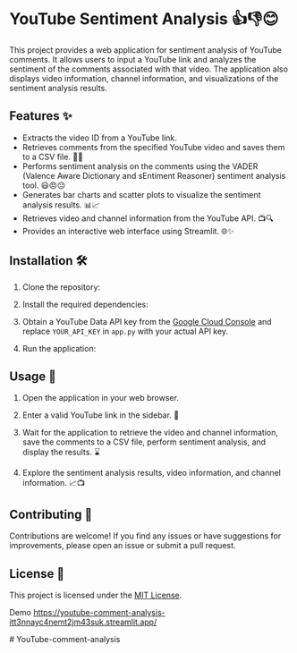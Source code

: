 # YouTube Sentiment Analysis 👍👎😊

This project provides a web application for sentiment analysis of YouTube comments. It allows users to input a YouTube link and analyzes the sentiment of the comments associated with that video. The application also displays video information, channel information, and visualizations of the sentiment analysis results.

## Features ✨

- Extracts the video ID from a YouTube link.
- Retrieves comments from the specified YouTube video and saves them to a CSV file. 💬📑
- Performs sentiment analysis on the comments using the VADER (Valence Aware Dictionary and sEntiment Reasoner) sentiment analysis tool. 😃😠😐
- Generates bar charts and scatter plots to visualize the sentiment analysis results. 📊📈
- Retrieves video and channel information from the YouTube API. 📺🔍
- Provides an interactive web interface using Streamlit. 🌐✨

## Installation 🛠️

1. Clone the repository:

2. Install the required dependencies:

3. Obtain a YouTube Data API key from the [Google Cloud Console](https://console.cloud.google.com/) and replace `YOUR_API_KEY` in `app.py` with your actual API key.

4. Run the application:


## Usage 🚀

1. Open the application in your web browser.

2. Enter a valid YouTube link in the sidebar. 🔗

3. Wait for the application to retrieve the video and channel information, save the comments to a CSV file, perform sentiment analysis, and display the results. ⌛

4. Explore the sentiment analysis results, video information, and channel information. 📈📺

## Contributing 🤝

Contributions are welcome! If you find any issues or have suggestions for improvements, please open an issue or submit a pull request.

## License 📄

This project is licensed under the [MIT License](LICENSE).

Demo https://youtube-comment-analysis-itt3nnayc4nemt2jm43suk.streamlit.app/


#   Y o u T u b e - c o m m e n t - a n a l y s i s 
 
 
